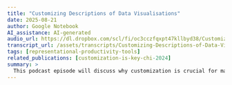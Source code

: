 ```yaml
---
title: "Customizing Descriptions of Data Visualisations"
date: 2025-08-21
author: Google Notebook
AI_assistance: AI-generated
audio_url: https://dl.dropbox.com/scl/fi/oc3cczfqxpt47kllbyd38/Customizing-Descriptions-of-Data-Visualisations.m4a?rlkey=jm39wbhrm19275ud0ik5pur1s&dl=1
transcript_url: /assets/transcripts/Customizing-Descriptions-of-Data-Visualisations.html
tags: [representational-productivity-tools]
related_publications: [customization-is-key-chi-2024]
summary: >
  This podcast episode will discuss why customization is crucial for making data visualizations accessible to blind and partially sighted people, who have widely-varying needs. You'll learn about four key design goals for accessible visualizations: presence, verbosity, ordering, and duration; and how modeling content as reconfigurable tokens can achieve these goals. Discover how this approach, implemented in tools like Olli, increases the ease of identifying and remembering information for blind individuals, despite introducing some complexity.
---
```


